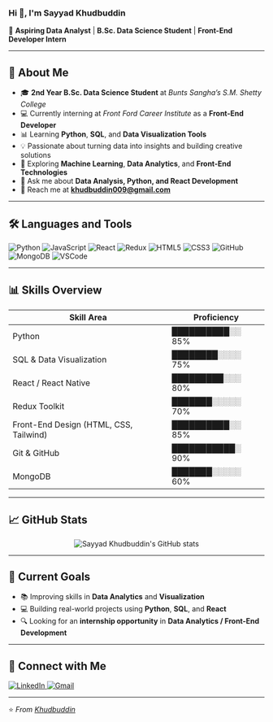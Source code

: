   
### Hi 👋, I'm **Sayyad Khudbuddin**  

🚀 **Aspiring Data Analyst** | **B.Sc. Data Science Student** | **Front-End Developer Intern**  

---

## 🧠 About Me  

- 🎓 **2nd Year B.Sc. Data Science Student** at *Bunts Sangha’s S.M. Shetty College*  
- 💻 Currently interning at *Front Ford Career Institute* as a **Front-End Developer**  
- 📊 Learning **Python**, **SQL**, and **Data Visualization Tools**  
- 💡 Passionate about turning data into insights and building creative solutions  
- 🤖 Exploring **Machine Learning**, **Data Analytics**, and **Front-End Technologies**  
- 💬 Ask me about **Data Analysis, Python, and React Development**  
- 📩 Reach me at **khudbuddin009@gmail.com**  

---

## 🛠️ Languages and Tools  

<p align="left">
  <img src="https://img.icons8.com/color/48/000000/python.png" alt="Python"/>
  <img src="https://img.icons8.com/color/48/000000/javascript.png" alt="JavaScript"/>
  <img src="https://img.icons8.com/color/48/000000/react-native.png" alt="React"/>
  <img src="https://img.icons8.com/color/48/000000/redux.png" alt="Redux"/>
  <img src="https://img.icons8.com/color/48/000000/html-5.png" alt="HTML5"/>
  <img src="https://img.icons8.com/color/48/000000/css3.png" alt="CSS3"/>
  <img src="https://img.icons8.com/ios-glyphs/48/000000/github.png" alt="GitHub"/>
  <img src="https://img.icons8.com/color/48/000000/mongodb.png" alt="MongoDB"/>
  <img src="https://img.icons8.com/color/48/000000/visual-studio-code-2019.png" alt="VSCode"/>
</p>

---

## 📊 Skills Overview  

| Skill Area | Proficiency |
|-------------|--------------|
| Python | ██████████░░ 85% |
| SQL & Data Visualization | ████████░░░░ 75% |
| React / React Native | █████████░░░ 80% |
| Redux Toolkit | ███████░░░░░ 70% |
| Front-End Design (HTML, CSS, Tailwind) | ██████████░░ 85% |
| Git & GitHub | ███████████░ 90% |
| MongoDB | ███████░░░░░ 60% |

---

## 📈 GitHub Stats  

<p align="center">
  <img src="https://github-readme-stats.vercel.app/api?username=Khudbuddin&show_icons=true&theme=tokyonight" alt="Sayyad Khudbuddin's GitHub stats"/>
</p>

---

## 🎯 Current Goals  

- 📚 Improving skills in **Data Analytics** and **Visualization**  
- 💻 Building real-world projects using **Python**, **SQL**, and **React**  
- 🔍 Looking for an **internship opportunity** in **Data Analytics / Front-End Development**  

---

## 🤝 Connect with Me  

<p align="left">
  <a href="https://www.linkedin.com/in/sayyad-khudbuddin-468762307" target="_blank">
    <img src="https://img.icons8.com/color/48/000000/linkedin.png" alt="LinkedIn"/>
  </a>
  <a href="mailto:sayyadkhudbuddin@gmail.com">
    <img src="https://img.icons8.com/color/48/000000/gmail-new.png" alt="Gmail"/>
  </a>
</p>

---

⭐ *From [Khudbuddin](https://github.com/Khudbuddin)*  
